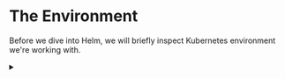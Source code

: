 # The Environment

Before we dive into Helm, we will briefly inspect Kubernetes environment we're working with.

<details><summary></summary>

## Kubernetes

The Kubernetes cluster is already up and running, let's take a look at it.

<details><summary></summary>

### Cluster Nodes

List the nodes available in the cluster:

```bash
kubectl get nodes
```{{exec}}

This command lists all the nodes that are part of the cluster. In this case, there is only one node.

<details><summary></summary>


### View All Pods Across Namespaces

Here is what is running in the minimal cluster

```bash
kubectl get pods --all-namespaces
```{{exec}}

This is a minimal demo environment, so there are only a few pods running.


<details><summary></summary>

### Persistent Volumes

Check the available Persistent Volumes:

```bash
kubectl get pv
```{{exec}}

We have two persistent volumes available on this host.


<details><summary></summary>

## Helm

Finally, let's verify helm is installed and running.

### Helm Version

Get the version of Helm installed:

```bash
helm version
```{{exec}}


<details><summary></summary>


### Helm Releases

List the Helm releases installed in the cluster:

```bash
helm ls --all-namespaces
```{{exec}}

None yet.